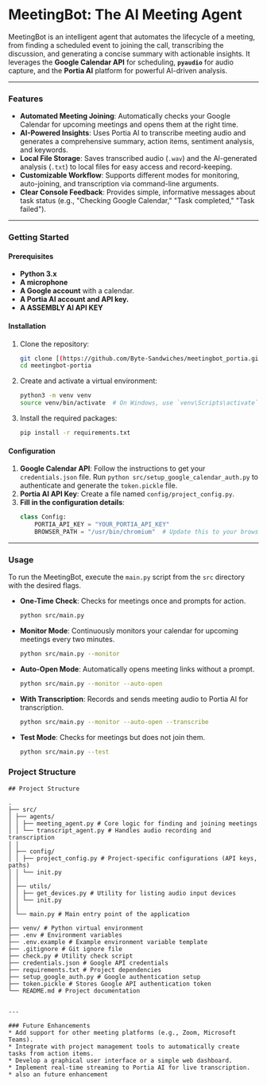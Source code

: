 # MeetingBot: The AI Meeting Agent

MeetingBot is an intelligent agent that automates the lifecycle of a meeting, from finding a scheduled event to joining the call, transcribing the discussion, and generating a concise summary with actionable insights. It leverages the **Google Calendar API** for scheduling, **`pyaudio`** for audio capture, and the **Portia AI** platform for powerful AI-driven analysis.

---

### Features

* **Automated Meeting Joining**: Automatically checks your Google Calendar for upcoming meetings and opens them at the right time.
* **AI-Powered Insights**: Uses Portia AI to transcribe meeting audio and generates a comprehensive summary, action items, sentiment analysis, and keywords.
* **Local File Storage**: Saves transcribed audio (`.wav`) and the AI-generated analysis (`.txt`) to local files for easy access and record-keeping.
* **Customizable Workflow**: Supports different modes for monitoring, auto-joining, and transcription via command-line arguments.
* **Clear Console Feedback**: Provides simple, informative messages about task status (e.g., "Checking Google Calendar," "Task completed," "Task failed").

---

### Getting Started

#### Prerequisites

* **Python 3.x**
* **A microphone**
* **A Google account** with a calendar.
* **A Portia AI account and API key.**
* **A ASSEMBLY AI API KEY**

#### Installation

1.  Clone the repository:
    ```bash
    git clone [(https://github.com/Byte-Sandwiches/meetingbot_portia.git)]
    cd meetingbot-portia
    ```
2.  Create and activate a virtual environment:
    ```bash
    python3 -m venv venv
    source venv/bin/activate  # On Windows, use `venv\Scripts\activate`
    ```
3.  Install the required packages:
    ```bash
    pip install -r requirements.txt
    ```

#### Configuration

1.  **Google Calendar API**: Follow the instructions to get your `credentials.json` file. Run `python src/setup_google_calendar_auth.py` to authenticate and generate the `token.pickle` file.
2.  **Portia AI API Key**: Create a file named `config/project_config.py`.
3.  **Fill in the configuration details**:
    ```python
    class Config:
        PORTIA_API_KEY = "YOUR_PORTIA_API_KEY"
        BROWSER_PATH = "/usr/bin/chromium"  # Update this to your browser's executable path
    ```

---

### Usage

To run the MeetingBot, execute the `main.py` script from the `src` directory with the desired flags.

* **One-Time Check**: Checks for meetings once and prompts for action.
    ```bash
    python src/main.py
    ```
* **Monitor Mode**: Continuously monitors your calendar for upcoming meetings every two minutes.
    ```bash
    python src/main.py --monitor
    ```
* **Auto-Open Mode**: Automatically opens meeting links without a prompt.
    ```bash
    python src/main.py --monitor --auto-open
    ```
* **With Transcription**: Records and sends meeting audio to Portia AI for transcription.
    ```bash
    python src/main.py --monitor --auto-open --transcribe
    ```
* **Test Mode**: Checks for meetings but does not join them.
    ```bash
    python src/main.py --test
    ```

### Project Structure

```
## Project Structure

.
├── src/
│ ├── agents/
│ │ ├── meeting_agent.py # Core logic for finding and joining meetings
│ │ └── transcript_agent.py # Handles audio recording and transcription
│ │
│ ├── config/
│ │ ├── project_config.py # Project-specific configurations (API keys, paths)
│ │ └── init.py
│ │
│ ├── utils/
│ │ ├── get_devices.py # Utility for listing audio input devices
│ │ └── init.py
│ │
│ └── main.py # Main entry point of the application
│
├── venv/ # Python virtual environment
├── .env # Environment variables
├── .env.example # Example environment variable template
├── .gitignore # Git ignore file
├── check.py # Utility check script
├── credentials.json # Google API credentials
├── requirements.txt # Project dependencies
├── setup_google_auth.py # Google authentication setup
├── token.pickle # Stores Google API authentication token
└── README.md # Project documentation


---

### Future Enhancements
* Add support for other meeting platforms (e.g., Zoom, Microsoft Teams).
* Integrate with project management tools to automatically create tasks from action items.
* Develop a graphical user interface or a simple web dashboard.
* Implement real-time streaming to Portia AI for live transcription.
* also an future enhancement
